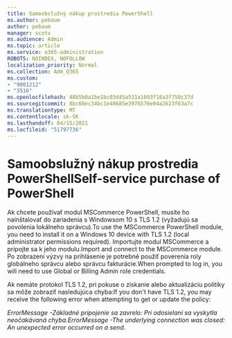 ```yaml
---
title: Samoobslužný nákup prostredia PowerShell
ms.author: pebaum
author: pebaum
manager: scotv
ms.audience: Admin
ms.topic: article
ms.service: o365-administration
ROBOTS: NOINDEX, NOFOLLOW
localization_priority: Normal
ms.collection: Adm_O365
ms.custom:
- "9001212"
- "3516"
ms.openlocfilehash: 48b5b0a1be1bc03d45a531a1093f18a3f750c37d
ms.sourcegitcommit: 8bc60ec34bc1e40685e3976576e04a2623f63a7c
ms.translationtype: MT
ms.contentlocale: sk-SK
ms.lasthandoff: 04/15/2021
ms.locfileid: "51797736"
---
```

# <a name="self-service-purchase-of-powershell"></a><span data-ttu-id="3cdb0-102">Samoobslužný nákup prostredia PowerShell</span><span class="sxs-lookup"><span data-stu-id="3cdb0-102">Self-service purchase of PowerShell</span></span>

<span data-ttu-id="3cdb0-103">Ak chcete používať modul MSCommerce PowerShell, musíte ho nainštalovať do zariadenia s Windowsom 10 s TLS 1.2 (vyžadujú sa povolenia lokálneho správcu).</span><span class="sxs-lookup"><span data-stu-id="3cdb0-103">To use the MSCommerce PowerShell module, you need to install it on a Windows 10 device with TLS 1.2 (local administrator permissions required).</span></span>  <span data-ttu-id="3cdb0-104">Importujte modul MSCommerce a pripojte sa k jeho modulu.</span><span class="sxs-lookup"><span data-stu-id="3cdb0-104">Import and connect to the MSCommerce module.</span></span>  <span data-ttu-id="3cdb0-105">Po zobrazení výzvy na prihlásenie je potrebné použiť poverenia roly globálneho správcu alebo správcu fakturácie.</span><span class="sxs-lookup"><span data-stu-id="3cdb0-105">When prompted to log in, you will need to use Global or Billing Admin role credentials.</span></span>  

<span data-ttu-id="3cdb0-106">Ak nemáte protokol TLS 1.2, pri pokuse o získanie alebo aktualizáciu politiky sa môže zobraziť nasledujúca chyba:</span><span class="sxs-lookup"><span data-stu-id="3cdb0-106">If you don't have TLS 1.2, you may receive the following error when attempting to get or update the policy:</span></span>

<span data-ttu-id="3cdb0-107">*ErrorMessage -Základné pripojenie sa zavrelo: Pri odosielaní sa vyskytla neočakávaná chyba.*</span><span class="sxs-lookup"><span data-stu-id="3cdb0-107">*ErrorMessage -The underlying connection was closed: An unexpected error occurred on a send*.</span></span>



